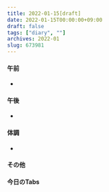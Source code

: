 ```yaml
---
title: 2022-01-15[draft]
date: 2022-01-15T00:00:00+09:00
draft: false
tags: ["diary", ""]
archives: 2022-01
slug: 673981
---
```

#### 午前
- 
#### 午後
- 
#### 体調
- 
#### その他
#### 今日のTabs